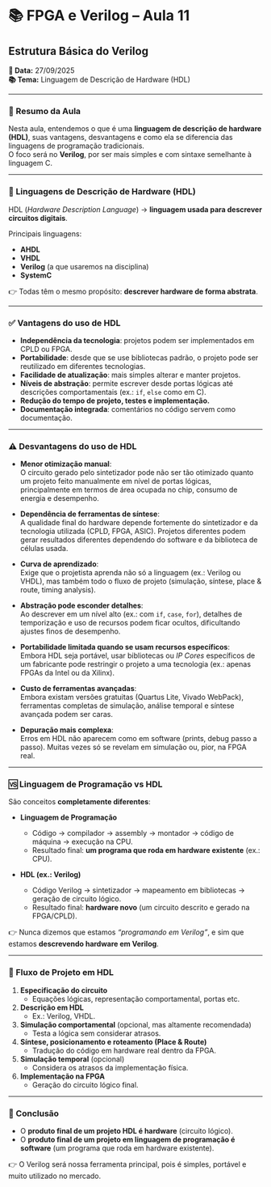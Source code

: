 # 📚 FPGA e Verilog – Aula 11  
## Estrutura Básica do Verilog  

**📅 Data:** 27/09/2025  
**📚 Tema:** Linguagem de Descrição de Hardware (HDL)  

---

### 📖 Resumo da Aula
Nesta aula, entendemos o que é uma **linguagem de descrição de hardware (HDL)**, suas vantagens, desvantagens e como ela se diferencia das linguagens de programação tradicionais.  
O foco será no **Verilog**, por ser mais simples e com sintaxe semelhante à linguagem C.  

---

### 🔎 Linguagens de Descrição de Hardware (HDL)
HDL (*Hardware Description Language*) → **linguagem usada para descrever circuitos digitais**.  

Principais linguagens:  
- **AHDL**  
- **VHDL**  
- **Verilog** (a que usaremos na disciplina)  
- **SystemC**

👉 Todas têm o mesmo propósito: **descrever hardware de forma abstrata**.

---

### ✅ Vantagens do uso de HDL
- **Independência da tecnologia**: projetos podem ser implementados em CPLD ou FPGA.  
- **Portabilidade**: desde que se use bibliotecas padrão, o projeto pode ser reutilizado em diferentes tecnologias.  
- **Facilidade de atualização**: mais simples alterar e manter projetos.  
- **Níveis de abstração**: permite escrever desde portas lógicas até descrições comportamentais (ex.: `if`, `else` como em C).  
- **Redução do tempo de projeto, testes e implementação.**  
- **Documentação integrada**: comentários no código servem como documentação.  

---

### ⚠️ Desvantagens do uso de HDL

- **Menor otimização manual**:  
  O circuito gerado pelo sintetizador pode não ser tão otimizado quanto um projeto feito manualmente em nível de portas lógicas, principalmente em termos de área ocupada no chip, consumo de energia e desempenho.

- **Dependência de ferramentas de síntese**:  
  A qualidade final do hardware depende fortemente do sintetizador e da tecnologia utilizada (CPLD, FPGA, ASIC). Projetos diferentes podem gerar resultados diferentes dependendo do software e da biblioteca de células usada.

- **Curva de aprendizado**:  
  Exige que o projetista aprenda não só a linguagem (ex.: Verilog ou VHDL), mas também todo o fluxo de projeto (simulação, síntese, place & route, timing analysis).

- **Abstração pode esconder detalhes**:  
  Ao descrever em um nível alto (ex.: com `if`, `case`, `for`), detalhes de temporização e uso de recursos podem ficar ocultos, dificultando ajustes finos de desempenho.

- **Portabilidade limitada quando se usam recursos específicos**:  
  Embora HDL seja portável, usar bibliotecas ou *IP Cores* específicos de um fabricante pode restringir o projeto a uma tecnologia (ex.: apenas FPGAs da Intel ou da Xilinx).

- **Custo de ferramentas avançadas**:  
  Embora existam versões gratuitas (Quartus Lite, Vivado WebPack), ferramentas completas de simulação, análise temporal e síntese avançada podem ser caras.

- **Depuração mais complexa**:  
  Erros em HDL não aparecem como em software (prints, debug passo a passo). Muitas vezes só se revelam em simulação ou, pior, na FPGA real.


---

### 🆚 Linguagem de Programação vs HDL
São conceitos **completamente diferentes**:

- **Linguagem de Programação**  
  - Código → compilador → assembly → montador → código de máquina → execução na CPU.  
  - Resultado final: **um programa que roda em hardware existente** (ex.: CPU).  

- **HDL (ex.: Verilog)**  
  - Código Verilog → sintetizador → mapeamento em bibliotecas → geração de circuito lógico.  
  - Resultado final: **hardware novo** (um circuito descrito e gerado na FPGA/CPLD).  

👉 Nunca dizemos que estamos *“programando em Verilog”*, e sim que estamos **descrevendo hardware em Verilog**.

---

### 🔄 Fluxo de Projeto em HDL
1. **Especificação do circuito**  
   - Equações lógicas, representação comportamental, portas etc.  
2. **Descrição em HDL**  
   - Ex.: Verilog, VHDL.  
3. **Simulação comportamental** (opcional, mas altamente recomendada)  
   - Testa a lógica sem considerar atrasos.  
4. **Síntese, posicionamento e roteamento (Place & Route)**  
   - Tradução do código em hardware real dentro da FPGA.  
5. **Simulação temporal** (opcional)  
   - Considera os atrasos da implementação física.  
6. **Implementação na FPGA**  
   - Geração do circuito lógico final.  

---

### 🏁 Conclusão
- O **produto final de um projeto HDL é hardware** (circuito lógico).  
- O **produto final de um projeto em linguagem de programação é software** (um programa que roda em hardware existente).  

👉 O Verilog será nossa ferramenta principal, pois é simples, portável e muito utilizado no mercado.
